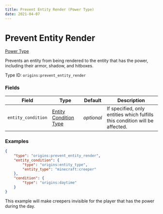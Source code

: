 ```yaml
---
title: Prevent Entity Render (Power Type)
date: 2021-04-07
---
```


# Prevent Entity Render

[Power Type](../power_types.md)

Prevents an entity from being rendered to the entity that has the power, including their armor, shadow, and hitboxes.

Type ID: `origins:prevent_entity_render`


### Fields

Field  | Type | Default | Description
-------|------|---------|-------------
`entity_condition` | [Entity Condition Type](../entity_condition_types.md) | _optional_ | If specified, only entities which fulfills this condition will be affected.


### Examples

```json
{
    "type": "origins:prevent_entity_render",
    "entity_condition": {
		"type": "origins:entity_type",
		"entity_type": "minecraft:creeper"
	},
	"condition": {
		"type": "origins:daytime"
	}
}
```

This example will make creepers invisible for the player that has the power during the day.
